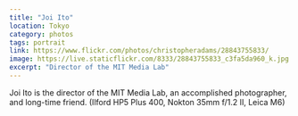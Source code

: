```yaml
---
title: "Joi Ito"
location: Tokyo
category: photos
tags: portrait
link: https://www.flickr.com/photos/christopheradams/28843755833/
image: https://live.staticflickr.com/8333/28843755833_c3fa5da960_k.jpg
excerpt: "Director of the MIT Media Lab"
---
```


Joi Ito is the director of the MIT Media Lab, an accomplished photographer, and
long-time friend. (Ilford HP5 Plus 400, Nokton 35mm f/1.2 II, Leica M6)
